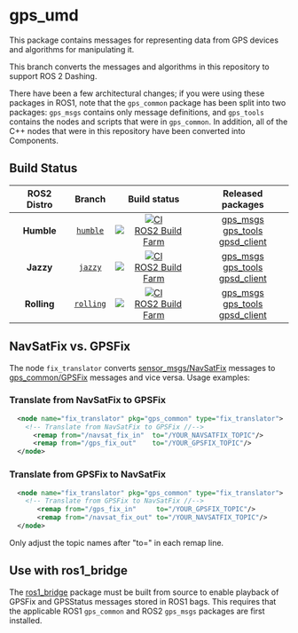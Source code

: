 gps_umd 
=======

This package contains messages for representing data from GPS devices and algorithms for manipulating it.

This branch converts the messages and algorithms in this repository to support ROS 2 Dashing.

There have been a few architectural changes; if you were using these packages in ROS1, note that the `gps_common` package has been split into two packages: `gps_msgs` contains only message definitions, and `gps_tools` contains the nodes and scripts that were in `gps_common`.  In addition, all of the C++ nodes that were in this repository have been converted into Components.

Build Status
--------
ROS2 Distro | Branch | Build status | Released packages
:---------: | :----: | :----------: | :---------------:
**Humble** | [`humble`](https://github.com/swri-robotics/gps_umd/tree/ros2-devel) | [![CI](https://github.com/swri-robotics/gps_umd/workflows/CI/badge.svg?branch=ros2-devel)](https://github.com/swri-robotics/gps_umd/blob/ros2-devel/.github/workflows/main.yml?branch=ros2-devel) <br /> [![ROS2 Build Farm](http://build.ros2.org/buildStatus/icon?job=Hdev__gps_umd__ubuntu_jammy_amd64)](https://build.ros2.org/job/Hdev__gps_umd__ubuntu_jammy_amd64/) | [gps_msgs](https://index.ros.org/p/gps_msgs/github-swri-robotics-gps_umd/#humble) <br /> [gps_tools](https://index.ros.org/p/gps_tools/github-swri-robotics-gps_umd/#humble) <br /> [gpsd_client](https://index.ros.org/p/gpsd_client/github-swri-robotics-gps_umd/#humble) 
**Jazzy** | [`jazzy`](https://github.com/swri-robotics/gps_umd/tree/ros2-devel) | [![CI](https://github.com/swri-robotics/gps_umd/workflows/CI/badge.svg?branch=ros2-devel)](https://github.com/swri-robotics/gps_umd/blob/ros2-devel/.github/workflows/main.yml?branch=ros2-devel) <br /> [![ROS2 Build Farm](http://build.ros2.org/buildStatus/icon?job=Jdev__gps_umd__ubuntu_noble_amd64)](https://build.ros2.org/job/Hdev__gps_umd__ubuntu_jammy_amd64/) | [gps_msgs](https://index.ros.org/p/gps_msgs/github-swri-robotics-gps_umd/#jazzy) <br /> [gps_tools](https://index.ros.org/p/gps_tools/github-swri-robotics-gps_umd/#jazzy) <br /> [gpsd_client](https://index.ros.org/p/gpsd_client/github-swri-robotics-gps_umd/#jazzy) 
**Rolling** | [`rolling`](https://github.com/swri-robotics/gps_umd/tree/ros2-devel) | [![CI](https://github.com/swri-robotics/gps_umd/workflows/CI/badge.svg?branch=ros2-devel)](https://github.com/swri-robotics/gps_umd/blob/ros2-devel/.github/workflows/main.yml?branch=ros2-devel) <br /> [![ROS2 Build Farm](http://build.ros2.org/buildStatus/icon?job=Rdev__gps_umd__ubuntu_noble_amd64)](https://build.ros2.org/job/Hdev__gps_umd__ubuntu_jammy_amd64/) | [gps_msgs](https://index.ros.org/p/gps_msgs/github-swri-robotics-gps_umd/#rolling) <br /> [gps_tools](https://index.ros.org/p/gps_tools/github-swri-robotics-gps_umd/#rolling) <br /> [gpsd_client](https://index.ros.org/p/gpsd_client/github-swri-robotics-gps_umd/#rolling) 

NavSatFix vs. GPSFix
--------------------

The node `fix_translator` converts [sensor_msgs/NavSatFix](http://docs.ros.org/api/sensor_msgs/html/msg/NavSatFix.html) messages to [gps_common/GPSFix](http://docs.ros.org/api/gps_common/html/msg/GPSFix.html) messages and vice versa. Usage examples:

### Translate from NavSatFix to GPSFix

```xml
  <node name="fix_translator" pkg="gps_common" type="fix_translator">
    <!-- Translate from NavSatFix to GPSFix //-->
      <remap from="/navsat_fix_in"  to="/YOUR_NAVSATFIX_TOPIC"/>
      <remap from="/gps_fix_out"    to="/YOUR_GPSFIX_TOPIC"/>
  </node>
```


### Translate from GPSFix to NavSatFix

```xml
  <node name="fix_translator" pkg="gps_common" type="fix_translator">
    <!-- Translate from GPSFix to NavSatFix //-->
       <remap from="/gps_fix_in"     to="/YOUR_GPSFIX_TOPIC"/>
       <remap from="/navsat_fix_out" to="/YOUR_NAVSATFIX_TOPIC"/>
  </node>
```

Only adjust the topic names after "to=" in each remap line.

Use with ros1_bridge
--------------------------------

The [ros1_bridge](https://index.ros.org/p/ros1_bridge/) package must be built from source to enable playback of GPSFix and GPSStatus messages stored in ROS1 bags. This requires that the applicable ROS1 `gps_common` and ROS2 `gps_msgs` packages are first installed.
